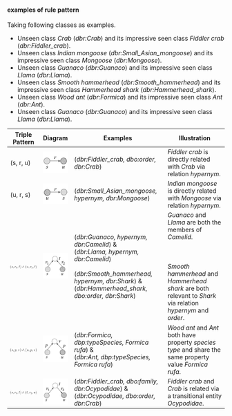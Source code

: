 
#### examples of rule pattern

Taking following classes as examples.
* Unseen class *Crab* (*dbr:Crab*) and its impressive seen class *Fiddler crab* (*dbr:Fiddler_crab*).
* Unseen class *Indian mongoose* (*dbr:Small_Asian_mongoose*) and its impressive seen class *Mongoose* (*dbr:Mongoose*).
* Unseen class *Guanaco* (*dbr:Guanaco*) and its impressive seen class *Llama* (*dbr:Llama*).
* Unseen class *Smooth hammerhead* (*dbr:Smooth_hammerhead*) and its impressive seen class *Hammerhead shark* (*dbr:Hammerhead_shark*).
* Unseen class *Wood ant* (*dbr:Formica*) and its impressive seen class *Ant* (*dbr:Ant*).
* Unseen class *Guanaco* (*dbr:Guanaco*) and its impressive seen class *Llama* (*dbr:Llama*).

|Triple Pattern|Diagram|Examples|Illustration|
|----|-----|----|-----|
|(s, r, u)|<img src="img/rule1.png" width = "80"/>|(*dbr:Fiddler_crab, dbo:order, dbr:Crab*)|*Fiddler crab* is directly related with *Crab* via relation *hypernym*.|
|(u, r, s)|<img src="img/rule2.png" width = "80"/>|(*dbr:Small_Asian_mongoose, hypernym, dbr:Mongoose*)|*Indian mongoose* is directly related with *Mongoose* via relation *hypernym*.|
|<img src="img/code3.png" width="120"/>|<img src="img/rule3.png" width = "80"/>|(*dbr:Guanaco, hypernym, dbr:Camelid*) & <br> (*dbr:Llama, hypernym, dbr:Camelid*)<br><br>(*dbr:Smooth_hammerhead, hypernym, dbr:Shark*) & <br> (*dbr:Hammerhead_shark, dbo:order, dbr:Shark*)|*Guanaco* and *Llama* are both the members of *Camelid*. <br><br><br><br> *Smooth hammerhead* and *Hammerhead shark* are both relevant to *Shark* via relation *hypernym* and *order*.|
|<img src="img/code4.png" width="120"/>|<img src="img/rule4.png" width = "80"/>|(*dbr:Formica, dbp:typeSpecies, Formica rufa*) &<br> (*dbr:Ant, dbp:typeSpecies, Formica rufa*)|*Wood ant* and *Ant* both have property *species type* and share the same property value *Formica rufa*.|
|<img src="img/code5.png" width="250"/>|<img src="img/rule5.png" width = "80"/>|(*dbr:Fiddler_crab, dbo:family, dbr:Ocypodidae*) &<br>(*dbr:Ocypodidae, dbo:order, dbr:Crab*)|*Fiddler crab* and *Crab* is related via a transitional entity *Ocypodidae*.|

